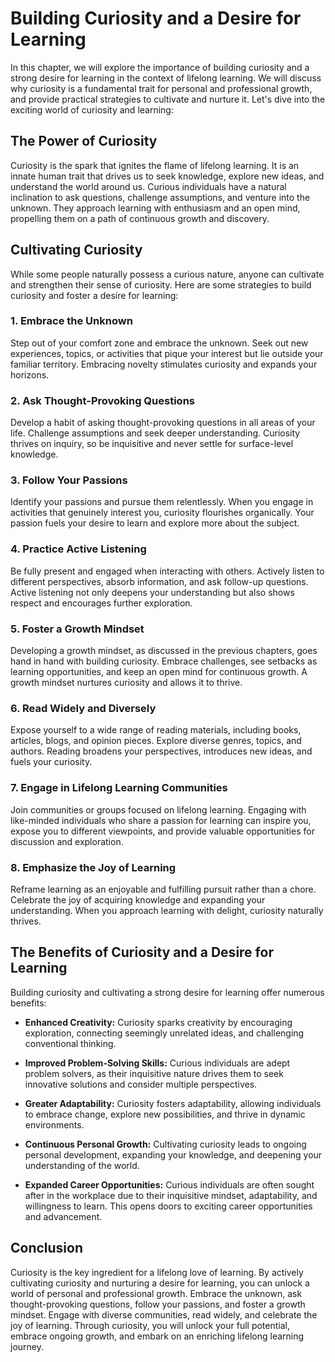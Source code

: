 Building Curiosity and a Desire for Learning
=======================================================

In this chapter, we will explore the importance of building curiosity and a strong desire for learning in the context of lifelong learning. We will discuss why curiosity is a fundamental trait for personal and professional growth, and provide practical strategies to cultivate and nurture it. Let's dive into the exciting world of curiosity and learning:

The Power of Curiosity
----------------------

Curiosity is the spark that ignites the flame of lifelong learning. It is an innate human trait that drives us to seek knowledge, explore new ideas, and understand the world around us. Curious individuals have a natural inclination to ask questions, challenge assumptions, and venture into the unknown. They approach learning with enthusiasm and an open mind, propelling them on a path of continuous growth and discovery.

Cultivating Curiosity
---------------------

While some people naturally possess a curious nature, anyone can cultivate and strengthen their sense of curiosity. Here are some strategies to build curiosity and foster a desire for learning:

### 1. Embrace the Unknown

Step out of your comfort zone and embrace the unknown. Seek out new experiences, topics, or activities that pique your interest but lie outside your familiar territory. Embracing novelty stimulates curiosity and expands your horizons.

### 2. Ask Thought-Provoking Questions

Develop a habit of asking thought-provoking questions in all areas of your life. Challenge assumptions and seek deeper understanding. Curiosity thrives on inquiry, so be inquisitive and never settle for surface-level knowledge.

### 3. Follow Your Passions

Identify your passions and pursue them relentlessly. When you engage in activities that genuinely interest you, curiosity flourishes organically. Your passion fuels your desire to learn and explore more about the subject.

### 4. Practice Active Listening

Be fully present and engaged when interacting with others. Actively listen to different perspectives, absorb information, and ask follow-up questions. Active listening not only deepens your understanding but also shows respect and encourages further exploration.

### 5. Foster a Growth Mindset

Developing a growth mindset, as discussed in the previous chapters, goes hand in hand with building curiosity. Embrace challenges, see setbacks as learning opportunities, and keep an open mind for continuous growth. A growth mindset nurtures curiosity and allows it to thrive.

### 6. Read Widely and Diversely

Expose yourself to a wide range of reading materials, including books, articles, blogs, and opinion pieces. Explore diverse genres, topics, and authors. Reading broadens your perspectives, introduces new ideas, and fuels your curiosity.

### 7. Engage in Lifelong Learning Communities

Join communities or groups focused on lifelong learning. Engaging with like-minded individuals who share a passion for learning can inspire you, expose you to different viewpoints, and provide valuable opportunities for discussion and exploration.

### 8. Emphasize the Joy of Learning

Reframe learning as an enjoyable and fulfilling pursuit rather than a chore. Celebrate the joy of acquiring knowledge and expanding your understanding. When you approach learning with delight, curiosity naturally thrives.

The Benefits of Curiosity and a Desire for Learning
---------------------------------------------------

Building curiosity and cultivating a strong desire for learning offer numerous benefits:

* **Enhanced Creativity:** Curiosity sparks creativity by encouraging exploration, connecting seemingly unrelated ideas, and challenging conventional thinking.

* **Improved Problem-Solving Skills:** Curious individuals are adept problem solvers, as their inquisitive nature drives them to seek innovative solutions and consider multiple perspectives.

* **Greater Adaptability:** Curiosity fosters adaptability, allowing individuals to embrace change, explore new possibilities, and thrive in dynamic environments.

* **Continuous Personal Growth:** Cultivating curiosity leads to ongoing personal development, expanding your knowledge, and deepening your understanding of the world.

* **Expanded Career Opportunities:** Curious individuals are often sought after in the workplace due to their inquisitive mindset, adaptability, and willingness to learn. This opens doors to exciting career opportunities and advancement.

Conclusion
----------

Curiosity is the key ingredient for a lifelong love of learning. By actively cultivating curiosity and nurturing a desire for learning, you can unlock a world of personal and professional growth. Embrace the unknown, ask thought-provoking questions, follow your passions, and foster a growth mindset. Engage with diverse communities, read widely, and celebrate the joy of learning. Through curiosity, you will unlock your full potential, embrace ongoing growth, and embark on an enriching lifelong learning journey.
